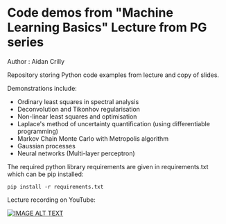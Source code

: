 # Code demos from "Machine Learning Basics" Lecture from PG series

Author : Aidan Crilly

Repository storing Python code examples from lecture and copy of slides.

Demonstrations include:
- Ordinary least squares in spectral analysis
- Deconvolution and Tikonhov regularisation
- Non-linear least squares and optimisation
- Laplace's method of uncertainty quantification (using differentiable programming)
- Markov Chain Monte Carlo with Metropolis algorithm
- Gaussian processes
- Neural networks (Multi-layer perceptron)

The required python library requirements are given in requirements.txt which can be pip installed:
```
pip install -r requirements.txt
```

Lecture recording on YouTube:

[![IMAGE ALT TEXT](http://img.youtube.com/vi/lTAUwWVcLXc/0.jpg)](http://www.youtube.com/watch?v=lTAUwWVcLXc)
